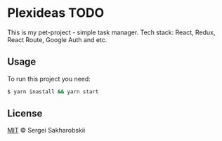 # Plexideas TODO

This is my pet-project - simple task manager. Tech stack: React, Redux, React Route, Google Auth and etc.

## Usage

To run this project you need:

```sh
$ yarn inastall && yarn start
```

## License

[MIT](LICENSE) © Sergei Sakharobskii
